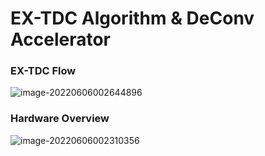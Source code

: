 # EX-TDC Algorithm & DeConv Accelerator

### EX-TDC Flow

![image-20220606002644896](https://cdn.jsdelivr.net/gh/Xuyang-FD/figure/img/image-20220606002644896.png)

### Hardware Overview

![image-20220606002310356](https://cdn.jsdelivr.net/gh/Xuyang-FD/figure/img/image-20220606002310356.png)
